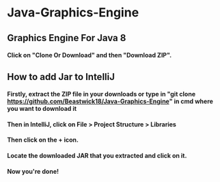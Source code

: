 # Java-Graphics-Engine
## Graphics Engine For Java 8
#### Click on "Clone Or Download" and then "Download ZIP".

## How to add Jar to IntelliJ
#### Firstly, extract the ZIP file in your downloads or type in "git clone https://github.com/Beastwick18/Java-Graphics-Engine" in cmd where you want to download it
#### Then in IntelliJ, click on File > Project Structure > Libraries
#### Then click on the + icon.
#### Locate the downloaded JAR that you extracted and click on it.
#### Now you're done!
